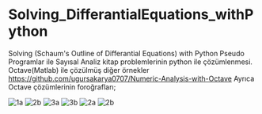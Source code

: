 # Solving_DifferantialEquations_withPython
Solving (Schaum's Outline of Differantial Equations) with Python
Pseudo Programlar ile Sayısal Analiz kitap problemlerinin python ile çözümlenmesi. Octave(Matlab) ile çözülmüş diğer örnekler https://github.com/ugursakarya0707/Numeric-Analysis-with-Octave
Ayrıca Octave çözümlerinin foroğrafları;

![1a](https://user-images.githubusercontent.com/54206743/229499502-961bda3c-c53a-4f11-9cf8-8a25dc200a36.jpg)
![2b](https://user-images.githubusercontent.com/54206743/229499531-9682f412-d895-4350-a857-f3da8fab3391.jpg)
![3a](https://user-images.githubusercontent.com/54206743/229499576-3dc8cc6b-216b-4e39-bed0-9cf168963161.jpg)
![3b](https://user-images.githubusercontent.com/54206743/229499591-278ca9eb-a6c2-4a78-ae65-bc39668908a0.jpg)
![2a](https://user-images.githubusercontent.com/54206743/229499627-9ab9cb3e-89d9-4b2c-a920-bb1bca9f349a.jpg)
![2b](https://user-images.githubusercontent.com/54206743/229499645-7e0390fa-b220-4058-9b62-b2cf67150d3d.jpg)
